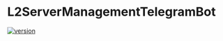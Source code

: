 # L2ServerManagementTelegramBot
[![version](https://img.shields.io/badge/version-1.1.1-green.svg)](https://semver.org)
